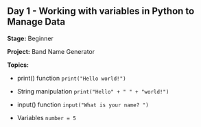 ## Day 1 - Working with variables in Python to Manage Data
**Stage:** Beginner

**Project:** Band Name Generator

**Topics:**
* print() function ```print("Hello world!")```

* String manipulation ```print("Hello" + " " + "world!")```

* input() function ```input("What is your name? ")```

* Variables ```number = 5```
